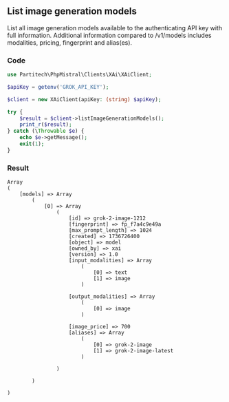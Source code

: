 ## List image generation models

List all image generation models available to the authenticating API key with full information. Additional information compared to /v1/models includes modalities, pricing, fingerprint and alias(es).
### Code
```php
use Partitech\PhpMistral\Clients\XAi\XAiClient;

$apiKey = getenv('GROK_API_KEY');

$client = new XAiClient(apiKey: (string) $apiKey);

try {
    $result = $client->listImageGenerationModels();
    print_r($result);
} catch (\Throwable $e) {
    echo $e->getMessage();
    exit(1);
}
```

### Result

```text
Array
(
    [models] => Array
        (
            [0] => Array
                (
                    [id] => grok-2-image-1212
                    [fingerprint] => fp_f7a4c9e49a
                    [max_prompt_length] => 1024
                    [created] => 1736726400
                    [object] => model
                    [owned_by] => xai
                    [version] => 1.0
                    [input_modalities] => Array
                        (
                            [0] => text
                            [1] => image
                        )

                    [output_modalities] => Array
                        (
                            [0] => image
                        )

                    [image_price] => 700
                    [aliases] => Array
                        (
                            [0] => grok-2-image
                            [1] => grok-2-image-latest
                        )

                )

        )

)
```
